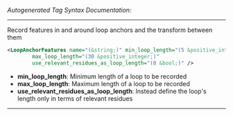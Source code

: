 <!-- THIS IS AN AUTOGENERATED FILE: Don't edit it directly, instead change the schema definition in the code itself. -->

_Autogenerated Tag Syntax Documentation:_

---
Record features in and around loop anchors and the transform between them

```xml
<LoopAnchorFeatures name="(&string;)" min_loop_length="(5 &positive_integer;)"
        max_loop_length="(30 &positive_integer;)"
        use_relevant_residues_as_loop_length="(0 &bool;)" />
```

-   **min_loop_length**: Minimum length of a loop to be recorded
-   **max_loop_length**: Maximum length of a loop to be recorded
-   **use_relevant_residues_as_loop_length**: Instead define the loop's length only in terms of relevant residues

---
